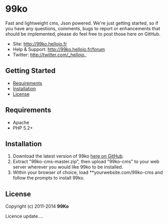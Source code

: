 99ko
===================

Fast and lightweight cms, Json powered.
We're just getting started, so if you have any questions, comments, bugs to report or enhancements that should be implemented, please do feel free to post those here on GitHub.

- Site: http://99ko.hellojo.fr
- Help & Support: http://99ko.hellojo.fr/forum
- Twitter: http://twitter.com/_hellojo_

## Getting Started
- [Requirements](#requirements)
- [Installation](#installation)
- [License](#license)

## Requirements
* Apache
* PHP 5.2+
 
## Installation
1. Download the latest version of 99ko [here on GitHub](https://github.com/99ko-project/99ko-cms/archive/master.zip).
2. Extract "99ko-cms-master.zip", then upload "99ko-cms" to your web server wherever you would like 99ko to be installed. 
3. Within your browser of choice, load **yourwebsite.com/99ko-cms and follow the prompts to install 99ko.

## License

Copyright (c) 2011-2014 **99Ko**

Licence update....
